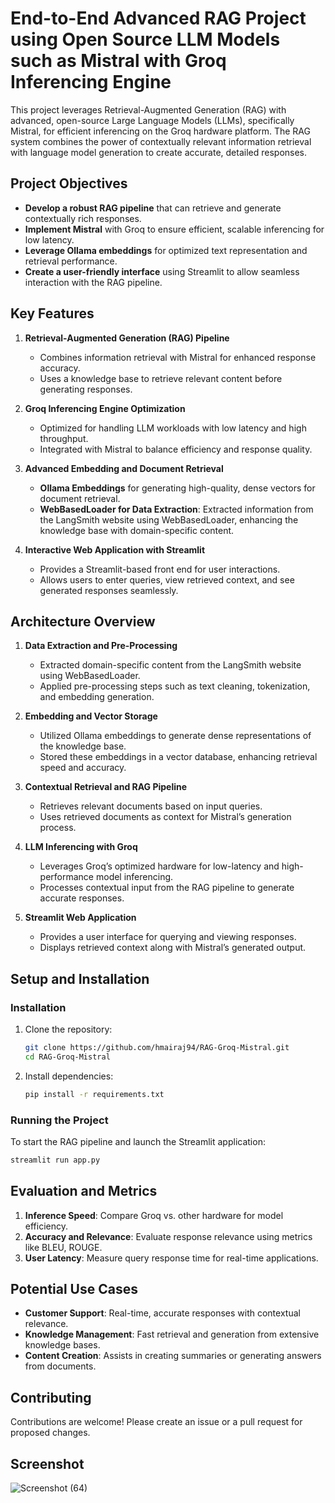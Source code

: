 # End-to-End Advanced RAG Project using Open Source LLM Models such as Mistral with Groq Inferencing Engine

This project leverages Retrieval-Augmented Generation (RAG) with advanced, open-source Large Language Models (LLMs), specifically Mistral, for efficient inferencing on the Groq hardware platform. The RAG system combines the power of contextually relevant information retrieval with language model generation to create accurate, detailed responses.

## Project Objectives

- **Develop a robust RAG pipeline** that can retrieve and generate contextually rich responses.
- **Implement Mistral** with Groq to ensure efficient, scalable inferencing for low latency.
- **Leverage Ollama embeddings** for optimized text representation and retrieval performance.
- **Create a user-friendly interface** using Streamlit to allow seamless interaction with the RAG pipeline.

## Key Features

1. **Retrieval-Augmented Generation (RAG) Pipeline**  
   - Combines information retrieval with Mistral for enhanced response accuracy.
   - Uses a knowledge base to retrieve relevant content before generating responses.

2. **Groq Inferencing Engine Optimization**  
   - Optimized for handling LLM workloads with low latency and high throughput.
   - Integrated with Mistral to balance efficiency and response quality.

3. **Advanced Embedding and Document Retrieval**  
   - **Ollama Embeddings** for generating high-quality, dense vectors for document retrieval.
   - **WebBasedLoader for Data Extraction**: Extracted information from the LangSmith website using WebBasedLoader, enhancing the knowledge base with domain-specific content.
  
4. **Interactive Web Application with Streamlit**  
   - Provides a Streamlit-based front end for user interactions.
   - Allows users to enter queries, view retrieved context, and see generated responses seamlessly.

## Architecture Overview

1. **Data Extraction and Pre-Processing**  
   - Extracted domain-specific content from the LangSmith website using WebBasedLoader.
   - Applied pre-processing steps such as text cleaning, tokenization, and embedding generation.

2. **Embedding and Vector Storage**  
   - Utilized Ollama embeddings to generate dense representations of the knowledge base.
   - Stored these embeddings in a vector database, enhancing retrieval speed and accuracy.

3. **Contextual Retrieval and RAG Pipeline**  
   - Retrieves relevant documents based on input queries.
   - Uses retrieved documents as context for Mistral’s generation process.

4. **LLM Inferencing with Groq**  
   - Leverages Groq’s optimized hardware for low-latency and high-performance model inferencing.
   - Processes contextual input from the RAG pipeline to generate accurate responses.

5. **Streamlit Web Application**  
   - Provides a user interface for querying and viewing responses.
   - Displays retrieved context along with Mistral’s generated output.

## Setup and Installation

### Installation

1. Clone the repository:
   ```bash
   git clone https://github.com/hmairaj94/RAG-Groq-Mistral.git
   cd RAG-Groq-Mistral
   ```
2. Install dependencies:
   ```bash
   pip install -r requirements.txt
   ```

### Running the Project

To start the RAG pipeline and launch the Streamlit application:
   ```bash
   streamlit run app.py
   ```

## Evaluation and Metrics

1. **Inference Speed**: Compare Groq vs. other hardware for model efficiency.
2. **Accuracy and Relevance**: Evaluate response relevance using metrics like BLEU, ROUGE.
3. **User Latency**: Measure query response time for real-time applications.

## Potential Use Cases

- **Customer Support**: Real-time, accurate responses with contextual relevance.
- **Knowledge Management**: Fast retrieval and generation from extensive knowledge bases.
- **Content Creation**: Assists in creating summaries or generating answers from documents.

## Contributing

Contributions are welcome! Please create an issue or a pull request for proposed changes.


## Screenshot

![Screenshot (64)](https://github.com/user-attachments/assets/7ae570e9-1ce3-4e91-84f6-b3c6e077a1ae)


